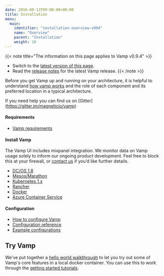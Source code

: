```yaml
---
date: 2016-09-13T09:00:00+00:00
title: Installation
menu:
  main:
    identifier: "installation-overview-v094"
    name: "Overview"
    parent: "Installation"
    weight: 10
---
```


{{< note title="The information on this page applies to Vamp v0.9.4" >}}

* Switch to the [latest version of this page](/documentation/installation/overview).
* Read the [release notes](/documentation/release-notes/latest) for the latest Vamp release.
{{< /note >}}

Before you get Vamp up and running on your architecture, it is helpful to understand [how vamp works](/documentation/how-vamp-works/architecture-and-components) and the role of each component and its preferred location in a typical architecture.  

If you need help you can find us on [Gitter] (https://gitter.im/magneticio/vamp)

#### Requirements

* [Vamp requirements](/documentation/how-vamp-works/requirements)

#### Install Vamp
The Vamp UI includes mixpanel integration. We monitor data on Vamp usage solely to inform our ongoing product development. Feel free to block this at your firewall, or [contact us](contact) if you’d like further details.

* [DC/OS 1.8](/documentation/installation/v0.9.4/dcos)
* [Mesos/Marathon](/documentation/installation/v0.9.4/mesos-marathon)
* [Kubernetes 1.x](/documentation/installation/v0.9.4/kubernetes)
* [Rancher](/documentation/installation/v0.9.4/rancher)
* [Docker](/documentation/installation/v0.9.4/docker)
* [Azure Container Service](/documentation/installation/v0.9.4/azure-container-service)

#### Configuration

* [How to configure Vamp](/documentation/configure/v0.9.4/configure-vamp/)
* [Configuration reference](/documentation/configure/v0.9.4/configuration-reference/)
* [Example configurations](/documentation/configure/v0.9.4/example-configurations/)

## Try Vamp

We've put together a [hello world walkthrough](/documentation/installation/v0.9.4/hello-world/) to let you try out some of Vamp's core features in a local docker container. You can use this to work through the [getting started tutorials](/documentation/tutorials/overview).


